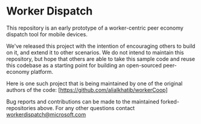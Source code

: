 # Worker Dispatch

This repository is an early prototype of a worker-centric peer economy dispatch tool for mobile devices. 
 
We've released this project with the intention of encouraging others to build on it, and extend it to other scenarios. We do not intend to maintain this repository, but hope that others are able to take this sample code and reuse this codebase as a starting point for building an open-sourced peer-economy platform. 
 
Here is one such project that is being maintained by one of the original authors of the code: [https://github.com/alialkhatib/workerCoop]
 
Bug reports and contributions can be made to the maintained forked-repositories above. For any other questions contact workerdispatch@microsoft.com
